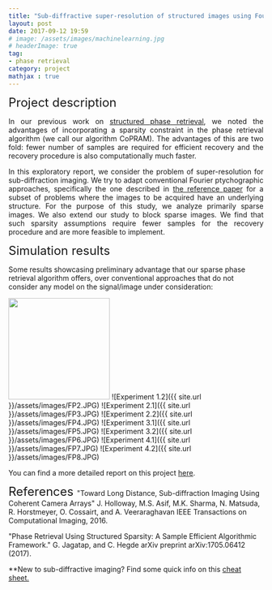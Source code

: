 ```yaml
---
title: "Sub-diffractive super-resolution of structured images using Fourier ptychography"
layout: post
date: 2017-09-12 19:59
# image: /assets/images/machinelearning.jpg
# headerImage: true
tag:
- phase retrieval
category: project
mathjax : true
---
```


<font size="+2"> Project description </font>

<p style='text-align: justify;'>
In our previous work on <a target="_blank" href='https://arxiv.org/abs/1705.06412'> structured phase retrieval</a>, we noted the advantages of incorporating a sparsity constraint in the phase retrieval algorithm (we call our algorithm CoPRAM). The advantages of this are two fold: fewer number of samples are required for efficient recovery and the recovery procedure is also computationally much faster. </p>

<p style='text-align: justify;'>
In this exploratory report, we consider the problem of super-resolution for sub-diffraction imaging. We try to adapt conventional Fourier ptychographic approaches, specifically the one described in <a target="_blank" href='https://arxiv.org/abs/1510.08470'>the reference paper</a> for a subset of problems where the
images to be acquired have an underlying structure. For the purpose of this study, we analyze primarily sparse images. We also extend our study to block sparse images. We find that such sparsity assumptions require fewer samples for the recovery procedure and are more feasible to implement.</p>

<font size="+2"> Simulation results </font>

Some results showcasing preliminary advantage that our sparse phase retrieval algorithm offers, over conventional approaches that do not consider any model on the signal/image under consideration:

<img src="{{ site.url }}/assets/images/FP1.JPG" width="200" height="200" />
![Experiment 1.2]({{ site.url }}/assets/images/FP2.JPG)
![Experiment 2.1]({{ site.url }}/assets/images/FP3.JPG)
![Experiment 2.2]({{ site.url }}/assets/images/FP4.JPG)
![Experiment 3.1]({{ site.url }}/assets/images/FP5.JPG)
![Experiment 3.2]({{ site.url }}/assets/images/FP6.JPG)
![Experiment 4.1]({{ site.url }}/assets/images/FP7.JPG)
![Experiment 4.2]({{ site.url }}/assets/images/FP8.JPG)

You can find a more detailed report on this project [here](/assets/FP_report.pdf).

<font size="+2"> References </font>
"Toward Long Distance, Sub-diffraction Imaging Using Coherent Camera Arrays" 
J. Holloway, M.S. Asif, M.K. Sharma, N. Matsuda, R. Horstmeyer, O. Cossairt, and A. Veeraraghavan
IEEE Transactions on Computational Imaging, 2016.

"Phase Retrieval Using Structured Sparsity: A Sample Efficient Algorithmic Framework." 
G. Jagatap, and C. Hegde
arXiv preprint arXiv:1705.06412 (2017).

**New to sub-diffractive imaging? Find some quick info on this <a target="_blank" href='https://docs.google.com/document/d/1Lr3UwDjWWkiqotms7-4pSN835EvrSuKECAPUtXfWmEI/edit?usp=sharing'>cheat sheet.</a>


